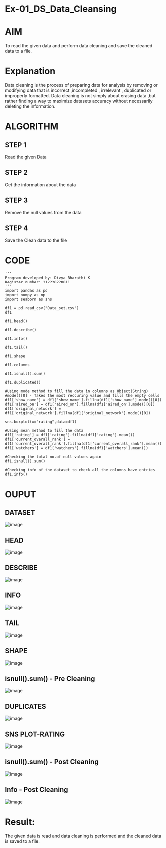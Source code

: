 # Ex-01_DS_Data_Cleansing
# AIM
To read the given data and perform data cleaning and save the cleaned data to a file.

# Explanation
Data cleaning is the process of preparing data for analysis by removing or modifying data that is incorrect ,incompleted , irrelevant , duplicated or improperly formatted. Data cleaning is not simply about erasing data ,but rather finding a way to maximize datasets accuracy without necessarily deleting the information.

# ALGORITHM
## STEP 1
Read the given Data

## STEP 2
Get the information about the data

## STEP 3
Remove the null values from the data

## STEP 4
Save the Clean data to the file

# CODE
```
'''
Program developed by: Divya Bharathi K
Register number: 212220220011
'''
import pandas as pd
import numpy as np
import seaborn as sns

df1 = pd.read_csv("Data_set.csv")
df1

df1.head()

df1.describe()

df1.info()

df1.tail()

df1.shape

df1.columns

df1.isnull().sum()

df1.duplicated()

#Using mode method to fill the data in columns as Object(String)
#mode()[0] - Takes the most reccuring value and fills the empty cells
df1['show_name'] = df1['show_name'].fillna(df1['show_name'].mode()[0])
df1['aired_on'] = df1['aired_on'].fillna(df1['aired_on'].mode()[0])
df1['original_network'] = df1['original_network'].fillna(df1['original_network'].mode()[0])

sns.boxplot(x="rating",data=df1)

#Using mean method to fill the data
df1['rating'] = df1['rating'].fillna(df1['rating'].mean())
df1['current_overall_rank'] = df1['current_overall_rank'].fillna(df1['current_overall_rank'].mean())
df1['watchers'] = df1['watchers'].fillna(df1['watchers'].mean())

#Checking the total no.of null values again
df1.isnull().sum()

#Checking info of the dataset to check all the columns have entries
df1.info()
```
# OUPUT

## DATASET
![image](https://user-images.githubusercontent.com/94154683/189487926-b5ee42bf-7ebd-497e-a64d-664e4fce4306.png)

## HEAD
![image](https://user-images.githubusercontent.com/94154683/189487934-fd2d0be9-cd49-4334-8495-d5fdc3073140.png)

## DESCRIBE
![image](https://user-images.githubusercontent.com/94154683/189487945-df7314ce-7044-4640-a505-6f07e467e54a.png)

## INFO
![image](https://user-images.githubusercontent.com/94154683/189487953-23f6fed6-b651-4fb4-945c-4db122e5c7f9.png)

## TAIL
![image](https://user-images.githubusercontent.com/94154683/189487966-71e311cf-7b82-43b6-81ca-50328cd83d05.png)

## SHAPE
![image](https://user-images.githubusercontent.com/94154683/189487975-6eb0442d-5e2b-4a97-88d0-0f3b3bba0c89.png)

## isnull().sum() - Pre Cleaning
![image](https://user-images.githubusercontent.com/94154683/189487982-907ae087-5a16-4d1e-a61c-65dff99d8645.png)

## DUPLICATES
![image](https://user-images.githubusercontent.com/94154683/189488005-dbf5280d-b7ec-4548-bc44-823cd8b16b02.png)

## SNS PLOT-RATING
![image](https://user-images.githubusercontent.com/94154683/189488021-d9303349-d182-478f-a447-e844ebbba197.png)

## isnull().sum() - Post Cleaning
![image](https://user-images.githubusercontent.com/94154683/189488034-17912ca6-93cd-48ef-839b-d5855ce3dabd.png)

## Info - Post Cleaning
![image](https://user-images.githubusercontent.com/94154683/189488044-6d41a242-a3fc-4b93-af03-e296e8031262.png)


# Result:
The given data is read and data cleaning is performed and the cleaned data is saved to a file.
